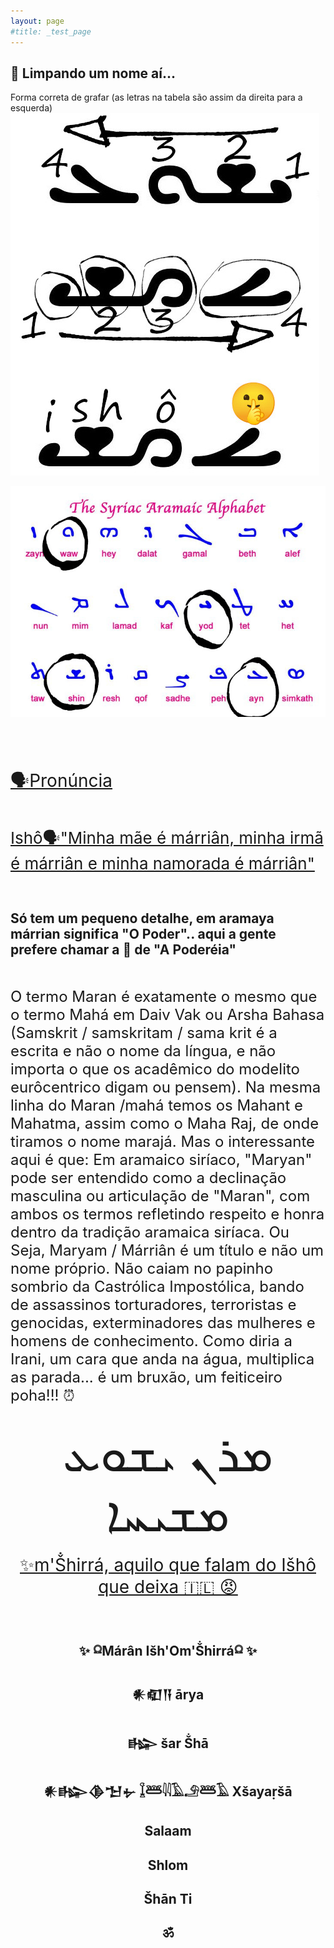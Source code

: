 ```yaml
---
layout: page
#title: _test_page
---
```


<h2>🦅 Limpando um nome aí...</h2>



Forma correta de  grafar
(as letras na tabela são assim da direita para a esquerda)
![ishô](/assets/images/isho.jpg)

![aramaya](/assets/images/aramaya.jpg)




<br />
<br />
<br />

<span style="font-size: 28px">[🗣️Pronúncia](https://www.youtube.com/watch?v=lLOE8yry9Cc)</span>


<br />

<span style="font-size: 26px">[Ishô🗣️"Minha mãe é márriân, minha irmã é márriân e minha namorada é márriân"](https://www.youtube.com/watch?v=9qh531T4FrM)</span> 

<br />
<h2>Só tem um pequeno detalhe, em aramaya márrian significa "O Poder".. aqui a gente prefere chamar a 🦅 de "A Poderéia"</h2>

<br />

<span style="font-size: 24px"> O termo Maran é exatamente o mesmo que o termo Mahá em Daiv Vak ou Arsha Bahasa (Samskrit / samskritam / sama krit é a escrita e não o nome da língua, e não importa o que os acadêmico do modelito eurôcentrico digam ou pensem). Na mesma linha do Maran /mahá temos os Mahant e Mahatma, assim como o Maha Raj, de onde tiramos o nome marajá. Mas o interessante aqui é que: Em aramaico siríaco, "Maryan" pode ser entendido como a declinação masculina ou articulação de "Maran", com ambos os termos refletindo respeito e honra dentro da tradição aramaica siríaca. Ou Seja, Maryam / Márriân é um título e não um nome próprio. Não caiam no papinho sombrio da Castrólica Impostólica, bando de assassinos torturadores, terroristas e genocidas, exterminadores das mulheres e homens de conhecimento. Como diria a Irani, um cara que anda na água, multiplica as parada... é um bruxão, um feiticeiro poha!!! ⏰

<br />

<div style="text-align: center">
  <span style="font-size: 78px">ܡܪܢ ܝܫܘܥ ܡܫܝܚܐ</span>
</div>

<br/>
<div style="text-align: center">
    <span style="font-size: 28px"><a href="https://www.youtube.com/watch?v=goozdvfmcdo">✨m'Ṧhirrá, aquilo que falam do Išhô que deixa 🇮🇱 😡</a></span>
</div>

<br/>
<br/>
<h2 style="text-align: center">✨ 𓍶Márân Išh'Om'Ṧhirrá𓍶 ✨</h2>
<h2 style="text-align: center">𒀭𒊏𒀀  ārya</h2>
<h2 style="text-align: center">𒈗  šar  Ṧhā</h2>
<h2 style="text-align: center">𒀭𒈗𒆠𒈠𒉡  𓆼𓆷𓇋𓇋𓄿𓄂𓆷𓄿  Xšayaṛšā</h2>
<h2 style="text-align: center"> Salaam </h2>
<h2 style="text-align: center"> Shlom </h2>
<h2 style="text-align: center"> Šhān Ti </h2>
<h2 style="text-align: center"> ॐ </h2>
